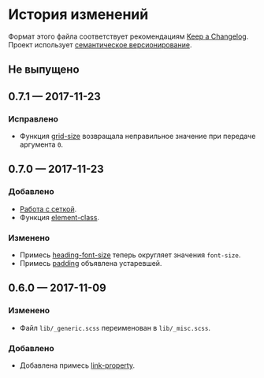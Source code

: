 # История изменений

Формат этого файла соответствует рекомендациям [Keep a Changelog](http://keepachangelog.com/en/1.0.0/).
Проект использует [семантическое версионирование](http://semver.org/spec/v2.0.0.html).

## Не выпущено


## 0.7.1 — 2017-11-23

### Исправлено

- Функция [grid-size](docs/grid.ru.md#grid-size) возвращала неправильное значение при передаче
  аргумента `0`. 


## 0.7.0 — 2017-11-23

### Добавлено

- [Работа с сеткой](docs/grid.ru.md).
- Функция [element-class](docs/bem.ru.md#element-class).

### Изменено

- Примесь [heading-font-size](docs/typography.ru.md#heading-font-size) теперь округляет значения
  `font-size`.
- Примесь [padding](docs/misc.ru.md#padding) объявлена устаревшей.

## 0.6.0 — 2017-11-09

### Изменено

- Файл `lib/_generic.scss` переименован в `lib/_misc.scss`.

### Добавлено

- Добавлена примесь [link-property](docs/misc.ru.md#link-property).

